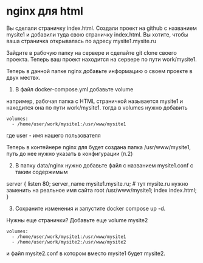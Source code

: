 # nginx для html

Вы сделали страничку index.html.
Создали проект на github с названием mysite1 и добавили туда свою страничку index.html.
Вы хотите, чтобы ваша страничка открывалась по адресу mysite1.mysite.ru

Зайдите в рабочую папку на сервере и сделайте git clone своего проекта.
Теперь ваш проект находится на сервере по пути work/mysite1.

Теперь в данной папке nginx добавьте информацию о своем проекте в двух мествх.

1. В файл docker-compose.yml добавьте volume

например, рабочая папка с HTML страничкой называется mysite1 и находится она по пути work/mysite1.
тогда в volumes нужно добавить

    volumes:
      - /home/user/work/mysite1:/usr/www/mysite1

где user - имя нашего пользователя

Теперь в контейнере nginx для будет создана папка /usr/www/mysite1, путь до нее нужно указать в конфигурации (п.2)

2. В папку data/nginx нужно добавьте файл с названием mysite1.conf с таким содержимым

server {
listen 80;
server_name mysite1.mysite.ru; # тут mysite.ru нужно заменить на реальное имя сайта
root /usr/www/mysite1;
index index.html;
}

3. Сохраните изменения и запустите docker compose up -d.

Нужны еще странички? Добавьте еще volume mysite2

    volumes:
      - /home/user/work/mysite1:/usr/www/mysite1
      - /home/user/work/mysite2:/usr/www/mysite2

и файл mysite2.conf в котором вместо mysite1 будет mysite2.
